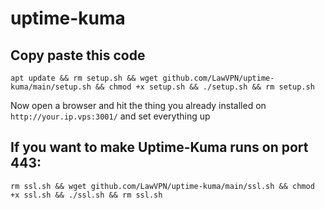 # uptime-kuma

## Copy paste this code
```
apt update && rm setup.sh && wget github.com/LawVPN/uptime-kuma/main/setup.sh && chmod +x setup.sh && ./setup.sh && rm setup.sh
```
Now open a browser and hit the thing you already installed on ```http://your.ip.vps:3001/``` and set everything up

## If you want to make Uptime-Kuma runs on port 443:
```
rm ssl.sh && wget github.com/LawVPN/uptime-kuma/main/ssl.sh && chmod +x ssl.sh && ./ssl.sh && rm ssl.sh
```
